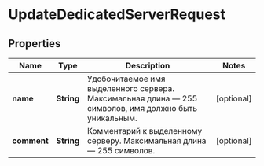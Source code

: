 

# UpdateDedicatedServerRequest


## Properties

| Name | Type | Description | Notes |
|------------ | ------------- | ------------- | -------------|
|**name** | **String** | Удобочитаемое имя выделенного сервера. Максимальная длина — 255 символов, имя должно быть уникальным. |  [optional] |
|**comment** | **String** | Комментарий к выделенному серверу. Максимальная длина — 255 символов. |  [optional] |




